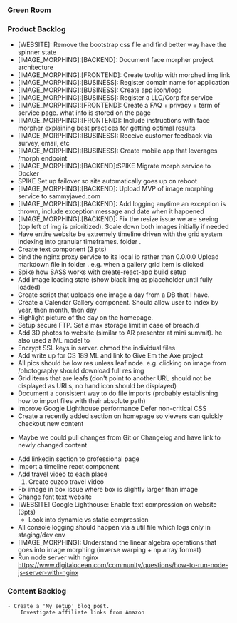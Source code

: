 ### Green Room

### Product Backlog
- [WEBSITE]: Remove the bootstrap css file and find better way have the spinner state
- [IMAGE_MORPHING]:[BACKEND]: Document face morpher project architecture
- [IMAGE_MORPHING]:[FRONTEND]: Create tooltip with morphed img link
- [IMAGE_MORPHING]:[BUSINESS]: Register domain name for application
- [IMAGE_MORPHING]:[BUSINESS]: Create app icon/logo
- [IMAGE_MORPHING]:[BUSINESS]: Register a LLC/Corp for service
- [IMAGE_MORPHING]:[FRONTEND]: Create a FAQ + privacy + term of service page.  what info is stored on the page
- [IMAGE_MORPHING]:[FRONTEND]: Include instructions with face morpher explaining best practices for getting optimal results
- [IMAGE_MORPHING]:[BUSINESS]: Receive customer feedback via survey, email, etc
- [IMAGE_MORPHING]:[BUSINESS]: Create mobile app that leverages /morph endpoint
- [IMAGE_MORPHING]:[BACKEND]:SPIKE Migrate morph service to Docker
- SPIKE Set up failover so site automatically goes up on reboot
- [IMAGE_MORPHING]:[BACKEND]: Upload MVP of image morphing service to sammyjaved.com
- [IMAGE_MORPHING]:[BACKEND]: Add logging anytime an exception is thrown, include exception message and date when it happened
- [IMAGE_MORPHING]:[BACKEND]: Fix the resize issue we are seeing (top left of img is prioritized).  Scale down both images initially if needed
- Have entire website be extremely timeline driven with the grid system indexing into granular timeframes. folder <year><month><date>.
- Create text component (3 pts)
- bind the nginx proxy service to its local ip rather than 0.0.0.0 
Upload markdown file in folder <year><month><date>.
e.g. when a gallery grid item is clicked
- Spike how SASS works with create-react-app build setup
- Add image loading state (show black img as placeholder until fully loaded)
- Create script that uploads one image a day from a DB that I have.
- Create a Calendar Gallery component.  Should allow user to index by year, then month, then day
- Highlight picture of the day on the homepage.
- Setup secure FTP. Set a max storage limit in case of breach.d
- Add 3D photos to website (similar to AR presenter at mini summit). he also used a ML model to
- Encrypt SSL keys in server. chmod the individual files
- Add write up for CS 189 ML and link to Give Em the Axe project
- All pics should be low res unless leaf node. e.g. clicking on image from /photography should download full res img 
- Grid items that are leafs (don't point to another URL should not be displayed as URLs, no hand icon should be displayed) 
- Document a consistent way to do file imports (probably establishing how to import files with their absolute path)
- Improve Google Lighthouse performance
    Defer non-critical CSS
- Create a recently added section on homepage so viewers can quickly checkout new content
* Maybe we could pull changes from Git or Changelog and have link to newly changed content
- Add linkedin section to professional page
- Import a timeline react component
- Add travel video to each place
    1. Create cuzco travel video
- Fix image in box issue where box is slightly larger than image
- Change font text website
- [WEBSITE] Google Lighthouse: Enable text compression on website (3pts)
    * Look into dynamic vs static compression
- All console logging should happen via a util file which logs only in staging/dev env
- [IMAGE_MORPHING]: Understand the linear algebra operations that goes into image morphing (inverse warping + np array format)
- Run node server with nginx https://www.digitalocean.com/community/questions/how-to-run-node-js-server-with-nginx
 

### Content Backlog
    - Create a 'My setup' blog post.
        Investigate affiliate links from Amazon 
 
 
